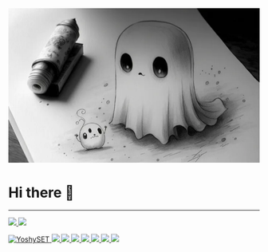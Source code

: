 <img src="./images/eyeCatch2.png" />

# Hi there 👋
---
<a href="https://github.com/YoshySET">
  <img src="https://github-readme-stats.vercel.app/api?username=YoshySET&show_icons=true&count_private=true&theme=shadow_blue" />
</a>
<a href="https://github.com/YoshySET">
  <img src="https://github-readme-stats.vercel.app/api/top-langs/?username=YoshySET&layout=compact&theme=shadow_blue" />
</a>


<!--
**YoshySET/YoshySET** is a ✨ _special_ ✨ repository because its `README.md` (this file) appears on your GitHub profile.

Here are some ideas to get you started:

- 🔭 I’m currently working on ...
- 🌱 I’m currently learning ...
- 👯 I’m looking to collaborate on ...
- 🤔 I’m looking for help with ...
- 💬 Ask me about ...
- 📫 How to reach me: ...
- 😄 Pronouns: ...
- ⚡ Fun fact: ...
-->


<p align="left">
  <a href="https://github.com/YoshySET/YoshySET/">
    <img src="https://komarev.com/ghpvc/?username=YoshySET" alt="YoshySET" />
  </a>
  <a href="http://twitter.com/_RyTech">
    <img height="20" src="https://img.shields.io/twitter/follow/YoshySET?label=Twitter&logo=twitter&style=flat" />
  </a>
  <a href="https://github.com/YoshySET">
    <img height="20" src="https://img.shields.io/github/followers/YoshySET?label=follow&logo=github&style=flat" />
  </a>
  <a href="https://github.com/YoshySET">
    <img src="https://img.shields.io/badge/-Python-F9DC3E.svg?logo=python&style=flat">
    <img src="https://img.shields.io/badge/-Flask-000000.svg?logo=flask&style=flat">
    <img src="https://img.shields.io/badge/-Bootstrap-563D7C.svg?logo=bootstrap&style=flat">
  </a>
  <a href="https://github.com/YoshySET">
    <img src="https://img.shields.io/badge/-TypeScript-007ACC.svg?logo=typescript&style=flat">
    <img src="https://img.shields.io/badge/-React-555.svg?logo=react&style=flat">
  </a>
</p>

